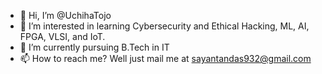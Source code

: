 - 👋 Hi, I’m @UchihaTojo
- 👀 I’m interested in learning Cybersecurity and Ethical Hacking, ML, AI, FPGA, VLSI, and IoT.
- 🌱 I’m currently pursuing B.Tech in IT
- 📫 How to reach me? Well just mail me at sayantandas932@gmail.com

<!---
UchihaTojo/UchihaTojo is a ✨ special ✨ repository because its `README.md` (this file) appears on your GitHub profile.
You can click the Preview link to take a look at your changes.
--->
